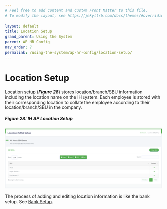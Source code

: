 ```yaml
---
# Feel free to add content and custom Front Matter to this file.
# To modify the layout, see https://jekyllrb.com/docs/themes/#overriding-theme-defaults

layout: default
title: Location Setup
grand_parent: Using the System
parent: AP HR Config
nav_order: 7
permalink: /using-the-system/ap-hr-config/location-setup/
---
```


# Location Setup

Location setup (***Figure 28***) stores location/branch/SBU information including the location name on the IH system. Each employee is stored with their corresponding location to collate the employee according to their location/branch/SBU in the company.

##### Figure 28: IH AP Location Setup
![location setup](location-setup.PNG)

The process of adding and editing location information is like the bank setup. See [Bank Setup](/using-the-system/ap-hr-config/bank-setup/).